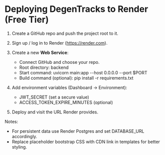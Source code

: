 # Deploying DegenTracks to Render (Free Tier)

1. Create a GitHub repo and push the project root to it.

2. Sign up / log in to Render (https://render.com).

3. Create a new **Web Service**:
   - Connect GitHub and choose your repo.
   - Root directory: backend
   - Start command: uvicorn main:app --host 0.0.0.0 --port $PORT
   - Build command (optional): pip install -r requirements.txt

4. Add environment variables (Dashboard -> Environment):
   - JWT_SECRET (set a secure value)
   - ACCESS_TOKEN_EXPIRE_MINUTES (optional)

5. Deploy and visit the URL Render provides.

Notes:
- For persistent data use Render Postgres and set DATABASE_URL accordingly.
- Replace placeholder bootstrap CSS with CDN link in templates for better styling.
